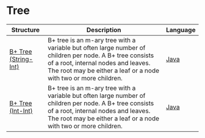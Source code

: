 # Tree
 
Structure | Description | Language
---|--- |---
[B+ Tree (String-Int)](https://en.wikipedia.org/wiki/B%2B_tree)| B+ tree is an m-ary tree with a variable but often large number of children per node. A B+ tree consists of a root, internal nodes and leaves. The root may be either a leaf or a node with two or more children. | [Java](https://github.com/eduardoparaiso/Algorithms-and-Data-Structures/blob/master/Data%20Structures/Trees/B+%20Tree/ArvoreBMais_String_Int.java)
[B+ Tree (Int-Int)](https://en.wikipedia.org/wiki/B%2B_tree)| B+ tree is an m-ary tree with a variable but often large number of children per node. A B+ tree consists of a root, internal nodes and leaves. The root may be either a leaf or a node with two or more children. |  [Java](https://github.com/eduardoparaiso/Algorithms-and-Data-Structures/blob/master/Data%20Structures/Trees/B+%20Tree/ArvoreBMais_ChaveComposta_Int_Int.java)